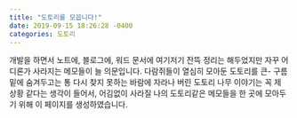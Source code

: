 ```yaml
---
title: "도토리를 모읍니다!"
date: 2019-09-15 18:26:28 -0400
categories: 도토리
---
```

개발을 하면서 노트에, 블로그에, 워드 문서에 여기저기 잔뜩 정리는 해두었지만 자꾸 어디론가 사라지는 메모들이 늘 의문입니다.
다람쥐들이 열심히 모아둔 도토리를 큰- 구름 밑에 숨겨두고는 통 다시 찾지 못하는 바람에 자라나 버린 도토리 나무 이야기는 꼭 제 상황 같다는 생각이 들어서,
어김없이 사라질 나의 도토리같은 메모들을 한 곳에 모아두기 위해 이 페이지를 생성하였습니다.

